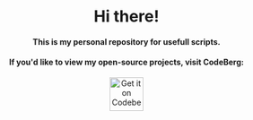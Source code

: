 <h1 align="center">Hi there!</h1>
<h4 align="center">This is my personal repository for usefull scripts.</h4>
<h4 align="center">If you'd like to view my open-source projects, visit CodeBerg:</h4>
<p align="center">
<a href="https://codeberg.org/nulltrack">
    <img alt="Get it on Codeberg" src="https://codeberg.org/Codeberg/GetItOnCodeberg/raw/branch/main/get-it-on-blue-on-white.png" height="60">
</a>
</p>
